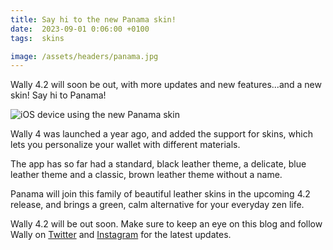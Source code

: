 ```yaml
---
title: Say hi to the new Panama skin!
date:  2023-09-01 0:06:00 +0100
tags:  skins

image: /assets/headers/panama.jpg
---
```


Wally 4.2 will soon be out, with more updates and new features...and a new skin! Say hi to Panama!

![iOS device using the new Panama skin]({{page.image}})

Wally 4 was launched a year ago, and added the support for skins, which lets you personalize your wallet with different materials.

The app has so far had a standard, black leather theme, a delicate, blue leather theme and a classic, brown leather theme without a name.

Panama will join this family of beautiful leather skins in the upcoming 4.2 release, and brings a green, calm alternative for your everyday zen life.

Wally 4.2 will be out soon. Make sure to keep an eye on this blog and follow Wally on [Twitter]({{site.twitter_url}}) and [Instagram]({{site.instagram_url}}) for the latest updates.
